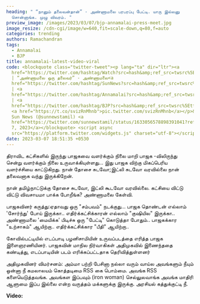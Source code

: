 ```yaml
---
heading: " “நானும் தலைவன்தான்” - அண்ணாமலை பரபரப்பு பேட்டி. யாரு இல்லனு
  சொன்னாங்க. முழு விவரம். "
preview_image: /images/2023/03/07/bjp-annamalai-press-meet.jpg
image_resize: /cdn-cgi/image/w=640,fit=scale-down,q=80,f=auto
categories: trending
authors: Ramachandran
tags:
  - Annamalai
  - BJP
title: annamalai-latest-video-viral
code: <blockquote class="twitter-tweet"><p lang="ta" dir="ltr"><a
  href="https://twitter.com/hashtag/Watch?src=hash&amp;ref_src=twsrc%5Etfw">#Watch</a>
  | “அண்ணாமலை ஒரு தலைவர்” - அண்ணாமலை<a
  href="https://twitter.com/hashtag/SunNews?src=hash&amp;ref_src=twsrc%5Etfw">#SunNews</a>
  | <a
  href="https://twitter.com/hashtag/Annamalai?src=hash&amp;ref_src=twsrc%5Etfw">#Annamalai</a>
  | <a
  href="https://twitter.com/hashtag/BJP?src=hash&amp;ref_src=twsrc%5Etfw">#BJP</a>
  <a href="https://t.co/svizRnMhnb">pic.twitter.com/svizRnMhnb</a></p>&mdash;
  Sun News (@sunnewstamil) <a
  href="https://twitter.com/sunnewstamil/status/1633056578898391041?ref_src=twsrc%5Etfw">March
  7, 2023</a></blockquote> <script async
  src="https://platform.twitter.com/widgets.js" charset="utf-8"></script>
date: 2023-03-07 18:51:35 +0530
---
```

திராவிட கட்சிகளில் இருந்து பாஜகவை வளர்க்கும் நிலை மாறி பாஜக -விலிருந்து சென்று வளர்க்கும் நிலை உருவாக்கியுள்ளது...
இது பாஜக விற்கு மிகப்பெரிய வளர்ச்சியை காட்டுகிறது. நான் தோசை சுடவோ;இட்லி சுடவோ வரவில்லை நான் தலைவனாக வந்து இருக்கிறேன்.

நான் தமிழ்நாட்டுக்கு தோசை சுடவோ, இட்லி கூடவோ வரவில்லை. கட்சியை விட்டு விட்டு விவசாயமா பாக்க போறீங்க? அண்ணாமலை கேள்வி.

பாஜகவினர் கருத்து:ஏதாவது ஒரு "சம்பவம்" நடக்குது...
பாஜக தொண்டன் எல்லாம் 'சோர்ந்து' போய் இருக்கா.. எதிர்க்கட்சிக்காரன் எல்லாம் "குஷியில" இருக்கா..
அண்ணாமலை 'மையிக்க' பிடிச்சு ஒரு "பேட்டி" கொடுத்தா போதும்.. 
பாஜகக்கார "உற்சாகம்" ஆயிற்றா..
எதிர்க்கட்சிக்கார "பீதி" ஆயிற்றா..

கோவில்பட்டியில் எடப்பாடி பழனிசாமியின் உருவப்படத்தை எரித்த பாஜக இளைஞரணியினர். பாஜகவின் மாநில நிர்வாகிகள் அதிமுகவில் இணைந்ததை கண்டித்து, எடப்பாடியின் படம் எரிக்கப்பட்டதாக தெரிவித்துள்ளனர்

அதிமுகவினர் விமர்சனம்:
அம்மா பற்றி பேசினா நல்லா வரும் வாய்ல அவங்களும் நீயும் ஒன்னா நீ கமலாலயம் கொத்தடிமை RSS கை பொம்மை. அவங்க RSS களையெடுத்தவங்க. அவங்கள இப்பவும் (iron woman) செல்லுலவாங்க அவங்க மாதிரி ஆளுமை இப்ப இல்லை என்ற வருத்தம் மக்களுக்கு இருக்கு. அரசியல் கத்துக்குட்டி நீ.

**V﻿ideo:**